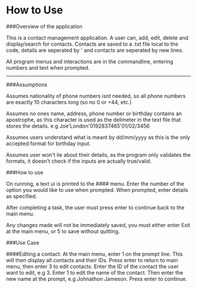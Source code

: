 How to Use
==========

###Overview of the application

This is a contact management application. A user can, add, edit, delete and
display/search for contacts. Contacts are saved to a .txt file local to the
code, details are seperated by ' and contacts are seperated by new lines.

All program menus and interactions are in the commandline, entering numbers
and text when prompted.

-------------------------------------------

###Assumptions

Assumes nationality of phone numbers isnt needed, so all phone numbers are exactly 10
characters long (so no 0 or +44, etc.)

Assumes no ones name, address, phone number or birthday contains an apostrophe, as
this character is used as the delimeter in the text file that stores the details.
e.g Joe'London'0192837465'01/02/3456

Assumes users understand what is meant by dd/mm/yyyy as this is the only accepted
format for birthday input.

Assumes user won't lie about their details, as the program only validates the formats,
it doesn't check if the inputs are actually true/valid.

###How to use

On running, a text ui is printed to the #### menu. Enter the number of the option
you would like to use when prompted. When prompted, enter details as specified.

After completing a task, the user must press enter to continue back to the main menu.

Any changes made will not be immediately saved, you must either enter Exit at
the main menu, or 5 to save without quitting.

###Use Case

####Editing a contact:
At the main menu, enter 1 on the prompt line. This will then display all contacts and
their IDs. Press enter to return to main menu, then enter 3 to edit contacts. Enter
the ID of the contact the user want to edit, e.g 3. Enter 1 to edit the name of the
contact. Then enter the new name at the prompt, e.g Johnathon Jameson. Press enter
to continue.